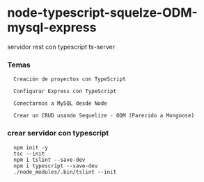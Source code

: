 # node-typescript-squelze-ODM-mysql-express
servidor rest con typescript ts-server

### Temas

```
  Creación de proyectos con TypeScript

  Configurar Express con TypeScript

  Conectarnos a MySQL desde Node

  Crear un CRUD usando Sequelize - ODM (Parecido a Mongoose)

```

### crear servidor con typescript

```
  npm init -y
  tsc --init
  npm i tslint --save-dev
  npm i typescript --save-dev
  ./node_modules/.bin/tslint --init
```